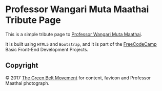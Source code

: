 # Professor Wangari Muta Maathai Tribute Page

This is a simple tribute page to [Professor Wangari Muta Maathai](https://en.wikipedia.org/wiki/Wangari_Maathai).

It is built using `HTML5` and `Bootstrap`, and it is part of the [FreeCodeCamp](https://www.freecodecamp.com) Basic Front-End Development Projects.

## Copyright

© 2017 [The Green Belt Movement](http://www.greenbeltmovement.org/wangari-maathai/biography) for content, favicon and Professor Maathai photograph.
